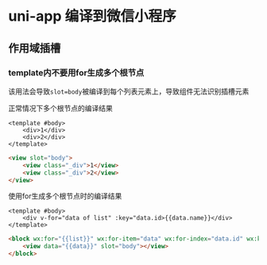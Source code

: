 # uni-app 编译到微信小程序

## 作用域插槽

### template内不要用for生成多个根节点

该用法会导致`slot=body`被编译到每个列表元素上，导致组件无法识别插槽元素

正常情况下多个根节点的编译结果

```vue
<template #body>
	<div>1</div>
	<div>2</div>
</template>
```

```html
<view slot="body">
	<view class="_div">1</view>
	<view class="_div">2</view>
</view>
```

使用for生成多个根节点时的编译结果

```vue
<template #body>
	<div v-for="data of list" :key="data.id>{{data.name}}</div>
</template>
```

```html
<block wx:for="{{list}}" wx:for-item="data" wx:for-index="data.id" wx:key="data.id">
	<view data="{{data}}" slot="body"></view>
</block>
```
